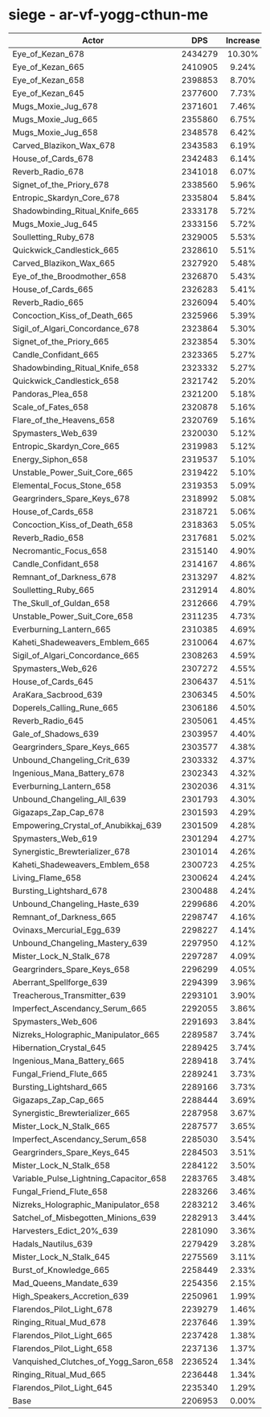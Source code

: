 # siege - ar-vf-yogg-cthun-me
| Actor | DPS | Increase |
|---|:---:|:---:|
|Eye_of_Kezan_678|2434279|10.30%|
|Eye_of_Kezan_665|2410905|9.24%|
|Eye_of_Kezan_658|2398853|8.70%|
|Eye_of_Kezan_645|2377600|7.73%|
|Mugs_Moxie_Jug_678|2371601|7.46%|
|Mugs_Moxie_Jug_665|2355860|6.75%|
|Mugs_Moxie_Jug_658|2348578|6.42%|
|Carved_Blazikon_Wax_678|2343583|6.19%|
|House_of_Cards_678|2342483|6.14%|
|Reverb_Radio_678|2341018|6.07%|
|Signet_of_the_Priory_678|2338560|5.96%|
|Entropic_Skardyn_Core_678|2335804|5.84%|
|Shadowbinding_Ritual_Knife_665|2333178|5.72%|
|Mugs_Moxie_Jug_645|2333156|5.72%|
|Soulletting_Ruby_678|2329005|5.53%|
|Quickwick_Candlestick_665|2328610|5.51%|
|Carved_Blazikon_Wax_665|2327920|5.48%|
|Eye_of_the_Broodmother_658|2326870|5.43%|
|House_of_Cards_665|2326283|5.41%|
|Reverb_Radio_665|2326094|5.40%|
|Concoction_Kiss_of_Death_665|2325966|5.39%|
|Sigil_of_Algari_Concordance_678|2323864|5.30%|
|Signet_of_the_Priory_665|2323854|5.30%|
|Candle_Confidant_665|2323365|5.27%|
|Shadowbinding_Ritual_Knife_658|2323332|5.27%|
|Quickwick_Candlestick_658|2321742|5.20%|
|Pandoras_Plea_658|2321200|5.18%|
|Scale_of_Fates_658|2320878|5.16%|
|Flare_of_the_Heavens_658|2320769|5.16%|
|Spymasters_Web_639|2320030|5.12%|
|Entropic_Skardyn_Core_665|2319983|5.12%|
|Energy_Siphon_658|2319537|5.10%|
|Unstable_Power_Suit_Core_665|2319422|5.10%|
|Elemental_Focus_Stone_658|2319353|5.09%|
|Geargrinders_Spare_Keys_678|2318992|5.08%|
|House_of_Cards_658|2318721|5.06%|
|Concoction_Kiss_of_Death_658|2318363|5.05%|
|Reverb_Radio_658|2317681|5.02%|
|Necromantic_Focus_658|2315140|4.90%|
|Candle_Confidant_658|2314167|4.86%|
|Remnant_of_Darkness_678|2313297|4.82%|
|Soulletting_Ruby_665|2312914|4.80%|
|The_Skull_of_Guldan_658|2312666|4.79%|
|Unstable_Power_Suit_Core_658|2311235|4.73%|
|Everburning_Lantern_665|2310385|4.69%|
|Kaheti_Shadeweavers_Emblem_665|2310064|4.67%|
|Sigil_of_Algari_Concordance_665|2308263|4.59%|
|Spymasters_Web_626|2307272|4.55%|
|House_of_Cards_645|2306437|4.51%|
|AraKara_Sacbrood_639|2306345|4.50%|
|Doperels_Calling_Rune_665|2306186|4.50%|
|Reverb_Radio_645|2305061|4.45%|
|Gale_of_Shadows_639|2303957|4.40%|
|Geargrinders_Spare_Keys_665|2303577|4.38%|
|Unbound_Changeling_Crit_639|2303332|4.37%|
|Ingenious_Mana_Battery_678|2302343|4.32%|
|Everburning_Lantern_658|2302036|4.31%|
|Unbound_Changeling_All_639|2301793|4.30%|
|Gigazaps_Zap_Cap_678|2301593|4.29%|
|Empowering_Crystal_of_Anubikkaj_639|2301509|4.28%|
|Spymasters_Web_619|2301294|4.27%|
|Synergistic_Brewterializer_678|2301014|4.26%|
|Kaheti_Shadeweavers_Emblem_658|2300723|4.25%|
|Living_Flame_658|2300624|4.24%|
|Bursting_Lightshard_678|2300488|4.24%|
|Unbound_Changeling_Haste_639|2299686|4.20%|
|Remnant_of_Darkness_665|2298747|4.16%|
|Ovinaxs_Mercurial_Egg_639|2298227|4.14%|
|Unbound_Changeling_Mastery_639|2297950|4.12%|
|Mister_Lock_N_Stalk_678|2297287|4.09%|
|Geargrinders_Spare_Keys_658|2296299|4.05%|
|Aberrant_Spellforge_639|2294399|3.96%|
|Treacherous_Transmitter_639|2293101|3.90%|
|Imperfect_Ascendancy_Serum_665|2292055|3.86%|
|Spymasters_Web_606|2291693|3.84%|
|Nizreks_Holographic_Manipulator_665|2289587|3.74%|
|Hibernation_Crystal_645|2289425|3.74%|
|Ingenious_Mana_Battery_665|2289418|3.74%|
|Fungal_Friend_Flute_665|2289241|3.73%|
|Bursting_Lightshard_665|2289166|3.73%|
|Gigazaps_Zap_Cap_665|2288444|3.69%|
|Synergistic_Brewterializer_665|2287958|3.67%|
|Mister_Lock_N_Stalk_665|2287577|3.65%|
|Imperfect_Ascendancy_Serum_658|2285030|3.54%|
|Geargrinders_Spare_Keys_645|2284503|3.51%|
|Mister_Lock_N_Stalk_658|2284122|3.50%|
|Variable_Pulse_Lightning_Capacitor_658|2283765|3.48%|
|Fungal_Friend_Flute_658|2283266|3.46%|
|Nizreks_Holographic_Manipulator_658|2283212|3.46%|
|Satchel_of_Misbegotten_Minions_639|2282913|3.44%|
|Harvesters_Edict_20%_639|2281090|3.36%|
|Hadals_Nautilus_639|2279429|3.28%|
|Mister_Lock_N_Stalk_645|2275569|3.11%|
|Burst_of_Knowledge_665|2258449|2.33%|
|Mad_Queens_Mandate_639|2254356|2.15%|
|High_Speakers_Accretion_639|2250961|1.99%|
|Flarendos_Pilot_Light_678|2239279|1.46%|
|Ringing_Ritual_Mud_678|2237646|1.39%|
|Flarendos_Pilot_Light_665|2237428|1.38%|
|Flarendos_Pilot_Light_658|2237136|1.37%|
|Vanquished_Clutches_of_Yogg_Saron_658|2236524|1.34%|
|Ringing_Ritual_Mud_665|2236448|1.34%|
|Flarendos_Pilot_Light_645|2235340|1.29%|
|Base|2206953|0.00%|
